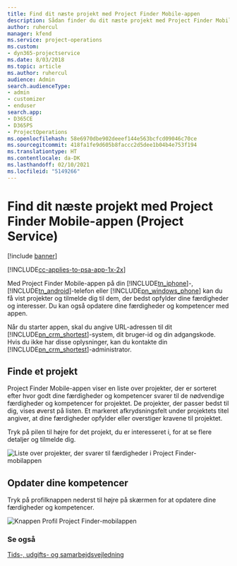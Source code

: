 ```yaml
---
title: Find dit næste projekt med Project Finder Mobile-appen
description: Sådan finder du dit næste projekt med Project Finder Mobile-appen til Project Service
author: ruhercul
manager: kfend
ms.service: project-operations
ms.custom:
- dyn365-projectservice
ms.date: 8/03/2018
ms.topic: article
ms.author: ruhercul
audience: Admin
search.audienceType:
- admin
- customizer
- enduser
search.app:
- D365CE
- D365PS
- ProjectOperations
ms.openlocfilehash: 58e6970dbe902deeef144e563bcfcd09046c70ce
ms.sourcegitcommit: 418fa1fe9d605b8faccc2d5dee1b04b4e753f194
ms.translationtype: HT
ms.contentlocale: da-DK
ms.lasthandoff: 02/10/2021
ms.locfileid: "5149266"
---
```

# <a name="find-your-next-project-with-the-project-finder-mobile-app-project-service"></a>Find dit næste projekt med Project Finder Mobile-appen (Project Service)

[!include [banner](../includes/psa-now-project-operations.md)]

[!INCLUDE[cc-applies-to-psa-app-1x-2x](../includes/cc-applies-to-psa-app-1x-2x.md)]

Med Project Finder Mobile-appen på din [!INCLUDE[tn_iphone](../includes/tn-iphone.md)]-, [!INCLUDE[tn_android](../includes/tn-android.md)]-telefon eller [!INCLUDE[pn_windows_phone](../includes/pn-windows-phone.md)] kan du få vist projekter og tilmelde dig til dem, der bedst opfylder dine færdigheder og interesser. Du kan også opdatere dine færdigheder og kompetencer med appen.  
  
 Når du starter appen, skal du angive URL-adressen til dit [!INCLUDE[pn_crm_shortest](../includes/pn-crm-shortest.md)]-system, dit bruger-id og din adgangskode. Hvis du ikke har disse oplysninger, kan du kontakte din [!INCLUDE[pn_crm_shortest](../includes/pn-crm-shortest.md)]-administrator.  
  
## <a name="find-a-project"></a>Finde et projekt  
 Project Finder Mobile-appen viser en liste over projekter, der er sorteret efter hvor godt dine færdigheder og kompetencer svarer til de nødvendige færdigheder og kompetencer for projektet. De projekter, der passer bedst til dig, vises øverst på listen. Et markeret afkrydsningsfelt under projektets titel angiver, at dine færdigheder opfylder eller overstiger kravene til projektet.  
  
 Tryk på pilen til højre for det projekt, du er interesseret i, for at se flere detaljer og tilmelde dig.  
  
 ![Liste over projekter, der svarer til færdigheder i Project Finder-mobilappen](../psa/media/project-service-project-finder-list.png "Liste over projekter, der svarer til færdigheder i Project Finder-mobilappen")  
  
## <a name="update-your-skills"></a>Opdater dine kompetencer  
 Tryk på profilknappen nederst til højre på skærmen for at opdatere dine færdigheder og kompetencer.  
  
 ![Knappen Profil Project Finder-mobilappen](../psa/media/project-service-project-finder-profile.png "Knappen Profil Project Finder-mobilappen")  
  
### <a name="see-also"></a>Se også  
 [Tids-, udgifts- og samarbejdsvejledning](../psa/time-expense-collaboration-guide.md)

